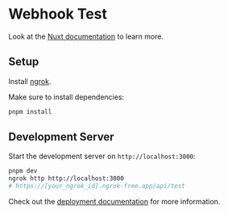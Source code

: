 # Webhook Test

Look at the [Nuxt documentation](https://nuxt.com/docs/getting-started/introduction) to learn more.

## Setup

Install [ngrok](https://ngrok.com/downloads/linux?tab=install).

Make sure to install dependencies:

```bash
pnpm install
```

## Development Server

Start the development server on `http://localhost:3000`:

```bash
pnpm dev
ngrok http http://localhost:3000
# https://[your_ngrok_id].ngrok-free.app/api/test
```
Check out the [deployment documentation](https://nuxt.com/docs/getting-started/deployment) for more information.
